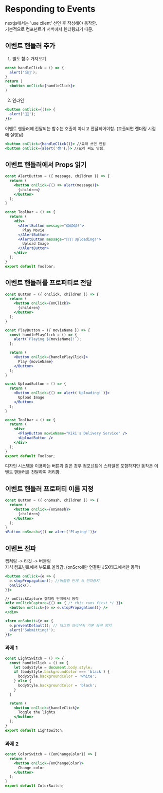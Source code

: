 # Responding to Events
nextjs에서는 'use client' 선언 후 작성해야 동작함.  
기본적으로 컴포넌트가 서버에서 렌더링되기 때문.  

## 이벤트 핸들러 추가
1. 별도 함수 가져오기
```jsx
const handleClick = () => {
  alert('😘🥰');
}
return (
  <button onClick={handleClick}>
)
```
2. 인라인
```jsx
<button onClick={()=> {
  alert('🤪😜');
}}>
```
이벤트 핸들러에 전달되는 함수는 호출이 아니고 전달되어야함. (호출되면 렌더링 시점에 실행됨)
```jsx
<button onClick={handleClick()}> //요래 쓰면 안됨
<button onClick={alert('😳');}> //요래 써도 안됨.
```

## 이벤트 핸들러에서 Props 읽기
```jsx
const AlertButton = ({ message, children }) => {
  return (
    <button onClick={() => alert(message)}>
      {children}
    </button>
  );
}

const Toolbar = () => {
  return (
    <div>
      <AlertButton message="😱😱😱!">
        Play Movie
      </AlertButton>
      <AlertButton message="👻👻👻 Uploading!">
        Upload Image
      </AlertButton>
    </div>
  );
}
export default Toolbar;
```

## 이벤트 핸들러를 프로퍼티로 전달
```jsx
const Button = ({ onClick, children }) => {
  return (
    <button onClick={onClick}>
      {children}
    </button>
  );
}

const PlayButton = ({ movieName }) => {
  const handlePlayClick = () => {
    alert(`Playing ${movieName}!`);
  };

  return (
    <Button onClick={handlePlayClick}>
      Play {movieName}
    </Button>
  );
}

const UploadButton = () => {
  return (
    <Button onClick={() => alert('Uploading!')}>
      Upload Image
    </Button>
  );
}

const Toolbar = () => {
  return (
    <div>
      <PlayButton movieName="Kiki's Delivery Service" />
      <UploadButton />
    </div>
  );
}
export default Toolbar;
```
디자인 시스템을 이용하는 버튼과 같은 경우 컴포넌트에 스타일은 포함하지만 동작은 이벤트 핸들러를 전달하여 처리함.

## 이벤트 핸들러 프로퍼티 이름 지정
```jsx
const Button = ({ onSmash, children }) => {
  return (
    <button onClick={onSmash}>
      {children}
    </button>
  );
}
<Button onSmash={() => alert('Playing!')}>
```

## 이벤트 전파
캡쳐링 -> 타깃 -> 버블링  
자식 컴포넌트에서 부모로 올라감. (onScroll만 연결된 JSX태그에서만 동작)
```jsx
<button onClick={e => {
  e.stopPropagation(); //버블링 단계 시 전파중지
  onClick();
}}>

// onClickCapture 캡쳐링 단계에서 동작
<div onClickCapture={() => { /* this runs first */ }}>
  <button onClick={e => e.stopPropagation()} />
</div>

<form onSubmit={e => {
  e.preventDefault(); // 태그의 브라우저 기본 동작 방지
  alert('Submitting!');
}}>
```

### 과제 1 
```jsx
const LightSwitch = () => {
  const handleClick = () => {
    let bodyStyle = document.body.style;
    if (bodyStyle.backgroundColor === 'black') {
      bodyStyle.backgroundColor = 'white';
    } else {
      bodyStyle.backgroundColor = 'black';
    }
  }

  return (
    <button onClick={handleClick}>
      Toggle the lights
    </button>
  );
}
export default LightSwitch;
```

### 과제 2
```jsx
const ColorSwitch = ({onChangeColor}) => {
  return (
    <button onClick={onChangeColor}>
      Change color
    </button>
  );
}
export default ColorSwitch;
```